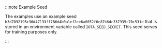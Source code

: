 :::note Example Seed

The examples use an example seed `b3d7092195c36d47133ff786d4b0a1ef2ee6a0052f6e87b6dc337935c70c531e` that is stored in an
environment variable called `IOTA_SEED_SECRET`. This seed serves for training purposes only.

:::